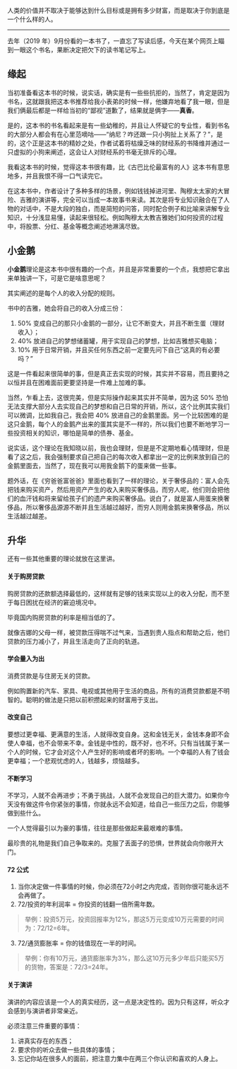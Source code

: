 人类的价值并不取决于能够达到什么目标或是拥有多少财富，而是取决于你到底是一个什么样的人。

---

去年（2019 年）9月份看的一本书了，一直忘了写读后感，今天在某个网页上瞄到一眼这个书名，果断决定把欠下的读书笔记写上。

## 缘起
当初准备看这本书的时候，说实话，确实是有一些些抗拒的，当然了，肯定是因为书名，这就跟我把这本书推荐给我小表弟的时候一样，他嫌弃地看了我一眼，但是我们俩最后都是一样给当初的“鄙视”道歉了，结果就是俩字——**真香**。

是的，这本书的书名看起来是有一些幼稚的，并且让人怀疑它的专业性，看到书名的大部分人都会有在心里范嘀咕——“纳尼？咋还跟一只小狗扯上关系了？”，是的，这个正是这本书的精妙之处，作者试着将枯燥乏味的财经系的书降维并通过一只虚拟的小狗来阐述，这会让人对财经系的书毫无排斥的心理。

我看这本书的时候，觉得这本书很有趣，比《古巴比伦最富有的人》这本书有意思地多，并且我恨不得一口气读完它。

在这本书中，作者设计了多种多样的场景，例如钱钱掉进河里、陶穆太太家的大冒险、吉雅的演讲等，完全可以当成一本故事书来读。其次是将专业知识融合在了人物的对话中，不是大段的独白，而是简短的问答，同时配合例子和比喻来讲解专业知识，十分浅显易懂，读起来很轻松。例如陶穆太太教吉雅她们如何投资的过程中，将股票、分红、基金等概念阐述地淋漓尽致。

## 小金鹅
**小金鹅**理论是这本书中很有趣的一个点，并且是非常重要的一个点，我想把它拿出来单独讲一下，可是它是啥意思呢？

其实阐述的是每个人的收入分配的规则。

书中的吉雅，她会将自己的收入分成三份：
1. 50% 变成自己的那只小金鹅的一部分，让它不断变大，并且不断生蛋（理财收入）；
2. 40% 放进自己的梦想储蓄罐，用于实现自己的梦想，比如吉雅想买电脑；
3. 10% 用于日常开销，并且买任何东西之前一定要先问下自己“这真的有必要吗？”

这是一件看起来很简单的事，但是真正去实现的时候，其实并不容易，而且要持之以恒并且在困难面前更要坚持是一件难上加难的事。

当然，乍看上去，这很完美，但是实际操作起来其实并不简单，因为这 50% 恐怕无法支撑大部分人去实现自己的梦想和自己日常的开销，所以，这个比例其实我们可以微调，比如我自己，我会把 40% 放进自己的金鹅里面。另一个比较困难的是这只金鹅，每个人的金鹅产出来的蛋其实是不一样的，所以我们也要不断地学习一些投资相关的知识，哪怕是简单的债券、基金。

说实话，这个理论在我知晓以前，我也会理财，但是是不定期地看心情理财，但是看了这之后，我会强制要求自己把自己的每次收入都拿出一定的比例来放到自己的金鹅里面去，当然了，现在我可以用我金鹅下的蛋来做一些事。

题外话，在《穷爸爸富爸爸》里面也看到了一样的理论，关于奢侈品的：富人会先把钱来购买资产，然后用资产产生的收入来购买奢侈品，而穷人呢，他们则会把他们的血汗钱和将来留给孩子们的遗产来购买奢侈品。说白了，就是富人用蛋来换奢侈品，所以奢侈品源源不断并且生活越过越好，而穷人则用金鹅来换奢侈品，所以生活越过越差。

## 升华
还有一些其他重要的理论就放在这里讲。

#### 关于购房贷款

购房贷款的还款额选择最低的，这样就有足够的钱来实现以上的收入分配，而不至于每日困扰在经济的窘迫境况中。

毕竟国内购房贷款的利率是相当低的了。

就像吉娜的父母一样，被贷款压得喘不过气来，当遇到贵人指点和帮助之后，他们贷款的压力减小了，并且生活走向了正向的轨道。

#### 学会量入为出

消费贷款是与住房无关的贷款。

例如购置新的汽车、家具、电视或其他用于生活的商品，所有的消费贷款都是不明智的。聪明的做法是只把以前积攒起来的财富用于支出。

#### 改变自己

要想过更幸福、更满意的生活，人就得改变自身。这和金钱无关，金钱本身即不会使人幸福，也不会带来不幸。金钱是中性的，既不好，也不坏。只有当钱属于某一个人的时候，它才会对这个人产生好的影响或者坏的影响。一个幸福的人有了钱会更幸福；一个悲观忧虑的人，钱越多，烦恼越多。

#### 不断学习

不学习，人就不会再进步；不勇于挑战，人就不会发现自己的巨大潜力。如果你今天没有做这件令你紧张的事情，你就永远不会知道，给自己一些压力之后，你能够做到些什么。

一个人觉得最引以为豪的事情，往往是那些做起来最艰难的事情。

最珍贵的礼物是我们自己争取来的。克服了丢面子的恐惧，世界就会向你敞开大门。

#### 72 公式

1. 当你决定做一件事情的时候，你必须在72小时之内完成，否则你很可能永远不会再做了。    
2. 72/投资的年利润率 = 你投资的钱翻一倍所需年数。  
> 举例：投资5万元，投资回报率为12%，那这5万元变成10万元需要的时间为：72/12=6年。  
3. 72/通货膨胀率 = 你的钱值现在一半的时间。  
> 举例：你有10万元，通货膨胀率为3%，那么这10万元多少年后只能买5万的货物，答案是：72/3=24年。

#### 关于演讲

演讲的内容应该是一个人的真实经历，这一点是决定性的。因为只有这样，听众才会感到与演讲者非常亲近。

必须注意三件重要的事情：  
1. 讲真实存在的东西；  
2. 要求你的听众去做一些具体的事情；  
3. 忘记你站在很多人的面前，把注意力集中在两三个你认识和喜欢的人身上。  